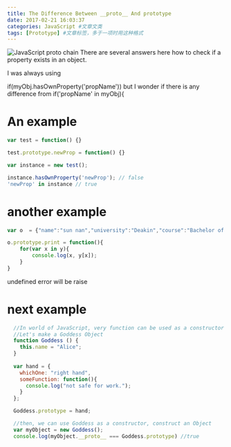 ```yaml
---
title: The Difference Between __proto__ And prototype
date: 2017-02-21 16:03:37
categories: JavaScript #文章文类
tags: [Prototype] #文章标签，多于一项时用这种格式
---
```

![JavaScript proto chain](/blog/img/js_proto_chain.png)
There are several answers here how to check if a property exists in an object.

I was always using

if(myObj.hasOwnProperty('propName'))
but I wonder if there is any difference from
if('propName' in myObj){

<!--more-->

# An example

``` js
var test = function() {}

test.prototype.newProp = function() {}

var instance = new test();

instance.hasOwnProperty('newProp'); // false
'newProp' in instance // true

```

# another example
``` js
var o  = {"name":"sun nan","university":"Deakin","course":"Bachelor of Information Technology (Programming)-Deakin","email":"417757848@qq.com","first_name":"Nan","last_name":"Sun","date_of_birth":"1993-09-13"}

o.prototype.print = function(){
    for(var x in y){
        console.log(x, y[x]);
    }
}
```
undefined error will be raise



# next example

``` js
  //In world of JavaScript, very function can be used as a constructor function.
  //Let's make a Goddess Object
  function Goddess () {
    this.name = "Alice";
  }
  
  var hand = {
    whichOne: "right hand",
    someFunction: function(){
      console.log("not safe for work.");
    }
  };

  Goddess.prototype = hand; 

  //then, we can use Goddess as a constructor, construct an Object
  var myObject = new Goddess();
  console.log(myObject.__proto__ === Goddess.prototype) //true
```